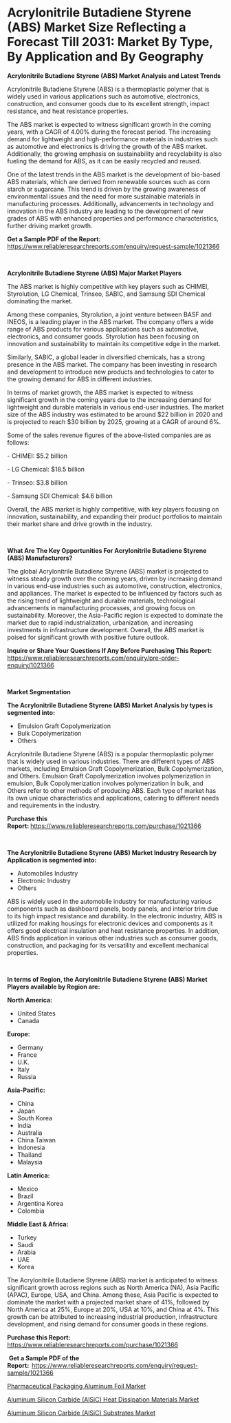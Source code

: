 <p><h1>Acrylonitrile Butadiene Styrene (ABS) Market Size Reflecting a Forecast Till 2031: Market By Type, By Application and By Geography</h1></p><p><strong>Acrylonitrile Butadiene Styrene (ABS) Market Analysis and Latest Trends</strong></p>
<p><p>Acrylonitrile Butadiene Styrene (ABS) is a thermoplastic polymer that is widely used in various applications such as automotive, electronics, construction, and consumer goods due to its excellent strength, impact resistance, and heat resistance properties. </p><p>The ABS market is expected to witness significant growth in the coming years, with a CAGR of 4.00% during the forecast period. The increasing demand for lightweight and high-performance materials in industries such as automotive and electronics is driving the growth of the ABS market. Additionally, the growing emphasis on sustainability and recyclability is also fueling the demand for ABS, as it can be easily recycled and reused.</p><p>One of the latest trends in the ABS market is the development of bio-based ABS materials, which are derived from renewable sources such as corn starch or sugarcane. This trend is driven by the growing awareness of environmental issues and the need for more sustainable materials in manufacturing processes. Additionally, advancements in technology and innovation in the ABS industry are leading to the development of new grades of ABS with enhanced properties and performance characteristics, further driving market growth.</p></p>
<p><strong>Get a Sample PDF of the Report:&nbsp;</strong> <a href="https://www.reliableresearchreports.com/enquiry/request-sample/1021366">https://www.reliableresearchreports.com/enquiry/request-sample/1021366</a></p>
<p>&nbsp;</p>
<p><strong>Acrylonitrile Butadiene Styrene (ABS) Major Market Players</strong></p>
<p><p>The ABS market is highly competitive with key players such as CHIMEI, Styrolution, LG Chemical, Trinseo, SABIC, and Samsung SDI Chemical dominating the market. </p><p>Among these companies, Styrolution, a joint venture between BASF and INEOS, is a leading player in the ABS market. The company offers a wide range of ABS products for various applications such as automotive, electronics, and consumer goods. Styrolution has been focusing on innovation and sustainability to maintain its competitive edge in the market. </p><p>Similarly, SABIC, a global leader in diversified chemicals, has a strong presence in the ABS market. The company has been investing in research and development to introduce new products and technologies to cater to the growing demand for ABS in different industries.</p><p>In terms of market growth, the ABS market is expected to witness significant growth in the coming years due to the increasing demand for lightweight and durable materials in various end-user industries. The market size of the ABS industry was estimated to be around $22 billion in 2020 and is projected to reach $30 billion by 2025, growing at a CAGR of around 6%.</p><p>Some of the sales revenue figures of the above-listed companies are as follows: </p><p>- CHIMEI: $5.2 billion</p><p>- LG Chemical: $18.5 billion</p><p>- Trinseo: $3.8 billion</p><p>- Samsung SDI Chemical: $4.6 billion</p><p>Overall, the ABS market is highly competitive, with key players focusing on innovation, sustainability, and expanding their product portfolios to maintain their market share and drive growth in the industry.</p></p>
<p>&nbsp;</p>
<p><strong>What Are The Key Opportunities For Acrylonitrile Butadiene Styrene (ABS) Manufacturers?</strong></p>
<p><p>The global Acrylonitrile Butadiene Styrene (ABS) market is projected to witness steady growth over the coming years, driven by increasing demand in various end-use industries such as automotive, construction, electronics, and appliances. The market is expected to be influenced by factors such as the rising trend of lightweight and durable materials, technological advancements in manufacturing processes, and growing focus on sustainability. Moreover, the Asia-Pacific region is expected to dominate the market due to rapid industrialization, urbanization, and increasing investments in infrastructure development. Overall, the ABS market is poised for significant growth with positive future outlook.</p></p>
<p><strong>Inquire or Share Your Questions If Any Before Purchasing This Report:</strong> <a href="https://www.reliableresearchreports.com/enquiry/pre-order-enquiry/1021366">https://www.reliableresearchreports.com/enquiry/pre-order-enquiry/1021366</a></p>
<p>&nbsp;</p>
<p><strong>Market Segmentation</strong></p>
<p><strong>The Acrylonitrile Butadiene Styrene (ABS) Market Analysis by types is segmented into:</strong></p>
<p><ul><li>Emulsion Graft Copolymerization</li><li>Bulk Copolymerization</li><li>Others</li></ul></p>
<p><p>Acrylonitrile Butadiene Styrene (ABS) is a popular thermoplastic polymer that is widely used in various industries. There are different types of ABS markets, including Emulsion Graft Copolymerization, Bulk Copolymerization, and Others. Emulsion Graft Copolymerization involves polymerization in emulsion, Bulk Copolymerization involves polymerization in bulk, and Others refer to other methods of producing ABS. Each type of market has its own unique characteristics and applications, catering to different needs and requirements in the industry.</p></p>
<p><strong>Purchase this Report:&nbsp;</strong><a href="https://www.reliableresearchreports.com/purchase/1021366">https://www.reliableresearchreports.com/purchase/1021366</a></p>
<p>&nbsp;</p>
<p><strong>The Acrylonitrile Butadiene Styrene (ABS) Market Industry Research by Application is segmented into:</strong></p>
<p><ul><li>Automobiles Industry</li><li>Electronic Industry</li><li>Others</li></ul></p>
<p><p>ABS is widely used in the automobile industry for manufacturing various components such as dashboard panels, body panels, and interior trim due to its high impact resistance and durability. In the electronic industry, ABS is utilized for making housings for electronic devices and components as it offers good electrical insulation and heat resistance properties. In addition, ABS finds application in various other industries such as consumer goods, construction, and packaging for its versatility and excellent mechanical properties.</p></p>
<p>&nbsp;</p>
<p><strong>In terms of Region, the Acrylonitrile Butadiene Styrene (ABS) Market Players available by Region are:</strong></p>
<p>
    <p> <strong> North America: </strong>
        <ul>
            <li>United States</li>
            <li>Canada</li>
        </ul>
        </p> 
    <p> <strong> Europe: </strong>
        <ul>
            <li>Germany</li>
            <li>France</li>
            <li>U.K.</li>
            <li>Italy</li>
            <li>Russia</li>
        </ul>
        </p> 
    <p> <strong> Asia-Pacific: </strong>
        <ul>
            <li>China</li>
            <li>Japan</li>
            <li>South Korea</li>
            <li>India</li>
            <li>Australia</li>
            <li>China Taiwan</li>
            <li>Indonesia</li>
            <li>Thailand</li>
            <li>Malaysia</li>
        </ul>
        </p> 
    <p> <strong> Latin America: </strong>
        <ul>
            <li>Mexico</li>
            <li>Brazil</li>
            <li>Argentina Korea</li>
            <li>Colombia</li>
        </ul>
        </p> 
    <p> <strong> Middle East & Africa: </strong>
        <ul>
            <li>Turkey</li>
            <li>Saudi</li>
            <li>Arabia</li>
            <li>UAE</li>
            <li>Korea</li>
        </ul>
    </p>
    </p>
<p><p>The Acrylonitrile Butadiene Styrene (ABS) market is anticipated to witness significant growth across regions such as North America (NA), Asia Pacific (APAC), Europe, USA, and China. Among these, Asia Pacific is expected to dominate the market with a projected market share of 41%, followed by North America at 25%, Europe at 20%, USA at 10%, and China at 4%. This growth can be attributed to increasing industrial production, infrastructure development, and rising demand for consumer goods in these regions.</p></p>
<p><strong>Purchase this Report: </strong><a href="https://www.reliableresearchreports.com/purchase/1021366">https://www.reliableresearchreports.com/purchase/1021366</a></p>
<p>&nbsp;<strong>Get a Sample PDF of the Report:&nbsp;&nbsp;</strong><a href="https://www.reliableresearchreports.com/enquiry/request-sample/1021366">https://www.reliableresearchreports.com/enquiry/request-sample/1021366</a></p>
<p><strong></strong></p>
<p><p><a href="https://github.com/nicholepatriciadoylenwnrjr0/Market-Research-Report-List-1/blob/main/pharmaceutical-packaging-aluminum-foil-market.md">Pharmaceutical Packaging Aluminum Foil Market</a></p><p><a href="https://view.publitas.com/reportprime-1/aluminum-silicon-carbide-alsic-heat-dissipation-materials-market-challenges-opportunities-and-growth-drivers-and-major-market-players-forecasted-for-period-from-2023-2030/">Aluminum Silicon Carbide (AlSiC) Heat Dissipation Materials Market</a></p><p><a href="https://view.publitas.com/reportprime-1/decoding-the-aluminum-silicon-carbide-alsic-substrates-market-a-deep-dive-into-the-latest-market-trends-market-segmentation-and-competitive-analysis/">Aluminum Silicon Carbide (AlSiC) Substrates Market</a></p></p>